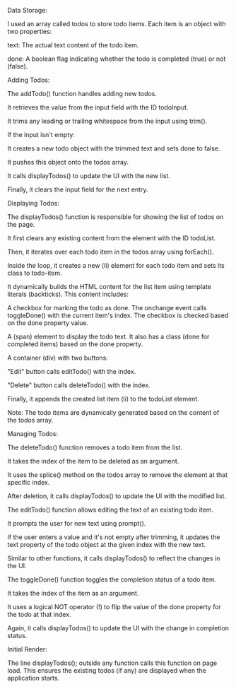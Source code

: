 Data Storage:


I used an array called todos to store todo items. Each item is an object with two properties:


text: The actual text content of the todo item.


done: A boolean flag indicating whether the todo is completed (true) or not (false).


Adding Todos:


The addTodo() function handles adding new todos.


It retrieves the value from the input field with the ID todoInput.


It trims any leading or trailing whitespace from the input using trim().


If the input isn't empty:


It creates a new todo object with the trimmed text and sets done to false.


It pushes this object onto the todos array.


It calls displayTodos() to update the UI with the new list.


Finally, it clears the input field for the next entry.


Displaying Todos:


The displayTodos() function is responsible for showing the list of todos on the page.


It first clears any existing content from the element with the ID todoList.


Then, it iterates over each todo item in the todos array using forEach().


Inside the loop, it creates a new (li) element for each todo item and sets its class to todo-item.


It dynamically builds the HTML content for the list item using template literals (backticks). This content includes:


A checkbox for marking the todo as done. The onchange event calls toggleDone() with the current item's index. The checkbox is checked based on the done property value.


A (span) element to display the todo text. It also has a class (done for completed items) based on the done property.


A container (div) with two buttons:


"Edit" button calls editTodo() with the index.


"Delete" button calls deleteTodo() with the index.


Finally, it appends the created list item (li) to the todoList element.


Note: The todo items are dynamically generated based on the content of the todos array.


Managing Todos:


The deleteTodo() function removes a todo item from the list.


It takes the index of the item to be deleted as an argument.


It uses the splice() method on the todos array to remove the element at that specific index.


After deletion, it calls displayTodos() to update the UI with the modified list.


The editTodo() function allows editing the text of an existing todo item.


It prompts the user for new text using prompt().


If the user enters a value and it's not empty after trimming, it updates the text property of the todo object at the given index with the new text.


Similar to other functions, it calls displayTodos() to reflect the changes in the UI.


The toggleDone() function toggles the completion status of a todo item.


It takes the index of the item as an argument.


It uses a logical NOT operator (!) to flip the value of the done property for the todo at that index.


Again, it calls displayTodos() to update the UI with the change in completion status.


Initial Render:


The line displayTodos(); outside any function calls this function on page load. This ensures the existing todos (if any) are displayed when the application starts.


